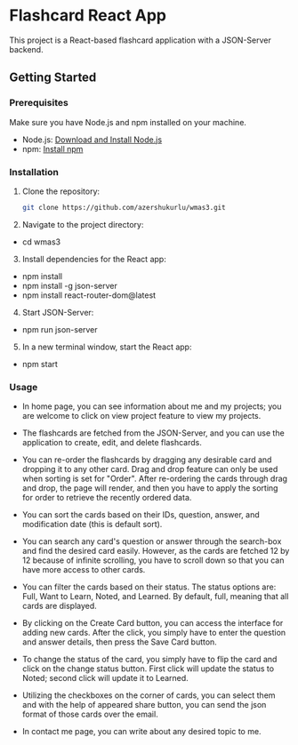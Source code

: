 # Flashcard React App

This project is a React-based flashcard application with a JSON-Server backend.

## Getting Started

### Prerequisites

Make sure you have Node.js and npm installed on your machine.

- Node.js: [Download and Install Node.js](https://nodejs.org/)
- npm: [Install npm](https://www.npmjs.com/get-npm)

### Installation

1. Clone the repository:

   ```bash
   git clone https://github.com/azershukurlu/wmas3.git
   ```

2. Navigate to the project directory:

- cd wmas3

3. Install dependencies for the React app:

- npm install
- npm install -g json-server
- npm install react-router-dom@latest

4. Start JSON-Server:

- npm run json-server

5. In a new terminal window, start the React app:

- npm start

### Usage

- In home page, you can see information about me and my projects; you are welcome to click on view project feature to view my projects.

- The flashcards are fetched from the JSON-Server, and you can use the application to create, edit, and delete flashcards.

- You can re-order the flashcards by dragging any desirable card and dropping it to any other card. Drag and drop feature can only be used when sorting is set for "Order". After re-ordering the cards through drag and drop, the page will render, and then you have to apply the sorting for order to retrieve the recently ordered data.

- You can sort the cards based on their IDs, question, answer, and modification date (this is default sort).

- You can search any card's question or answer through the search-box and find the desired card easily. However, as the cards are fetched 12 by 12 because of infinite scrolling, you have to scroll down so that you can have more access to other cards.

- You can filter the cards based on their status. The status options are: Full, Want to Learn, Noted, and Learned. By default, full, meaning that all cards are displayed.

- By clicking on the Create Card button, you can access the interface for adding new cards. After the click, you simply have to enter the question and answer details, then press the Save Card button.

- To change the status of the card, you simply have to flip the card and click on the change status button. First click will update the status to Noted; second click will update it to Learned.

- Utilizing the checkboxes on the corner of cards, you can select them and with the help of appeared share button, you can send the json format of those cards over the email.

- In contact me page, you can write about any desired topic to me.

